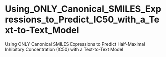 # Using_ONLY_Canonical_SMILES_Expressions_to_Predict_IC50_with_a_Text-to-Text_Model
Using ONLY Canonical SMILES Expressions to Predict Half-Maximal Inhibitory Concentration (IC50) with a Text-to-Text Model 
